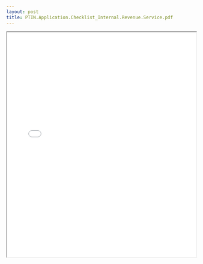 ```yaml
---
layout: post
title: PTIN.Application.Checklist_Internal.Revenue.Service.pdf
---
```


<div class="pdf-container">
<iframe src="/irs.ea/assets/pdfs/PTIN.Application.Checklist_Internal.Revenue.Service.pdf" height="600" width="100%" allowFullScreen="true"></iframe>
</div>

